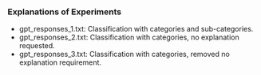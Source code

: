 ### Explanations of Experiments

* gpt_responses_1.txt: Classification with categories and sub-categories.
* gpt_responses_2.txt: Classification with categories, no explanation requested.
* gpt_responses_3.txt: Classification with categories, removed no explanation requirement.